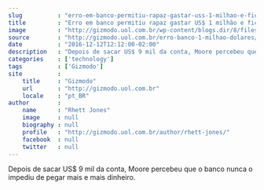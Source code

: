 ```yaml
---
slug          : "erro-em-banco-permitiu-rapaz-gastar-uss-1-milhao-e-ficar-livre-de-qualquer-divida"
title         : "Erro em banco permitiu rapaz gastar US$ 1 milhão e ficar livre de qualquer dívida"
image         : "http://gizmodo.uol.com.br/wp-content/blogs.dir/8/files/2016/12/dinheirocaixa.jpg"
source        : "http://gizmodo.uol.com.br/erro-banco-1-milhao-dolares/"
date          : "2016-12-12T12:12:00-02:00"
description   : "Depois de sacar US$ 9 mil da conta, Moore percebeu que o banco nunca o impediu de pegar mais e mais dinheiro."
categories    : ['technology']
tags          : ['Gizmodo']
site          :
    title     : "Gizmodo"
    url       : "http://gizmodo.uol.com.br"
    locale    : "pt_BR"
author        :
    name      : "Rhett Jones"
    image     : null
    biography : null
    profile   : "http://gizmodo.uol.com.br/author/rhett-jones/"
    facebook  : null
    twitter   : null
---
```


Depois de sacar US$ 9 mil da conta, Moore percebeu que o banco nunca o impediu de pegar mais e mais dinheiro.
